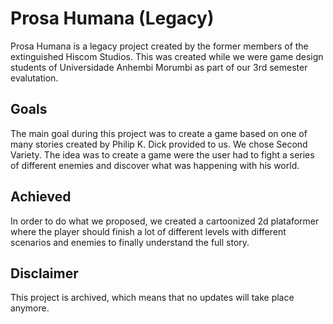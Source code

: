 # Prosa Humana (Legacy)
Prosa Humana is a legacy project created by the former members of the extinguished Hiscom Studios. This was created while we were game design students of Universidade Anhembi Morumbi as part of our 3rd semester evalutation.

<h2> Goals </h2>
<p>
  The main goal during this project was to create a game based on one of many stories created by Philip K. Dick provided to us. We chose Second Variety. The idea was to create a game were the user had to fight a series of different enemies and discover what was happening with his world.
</p>

<h2> Achieved </h2>
<p>
  In order to do what we proposed, we created a cartoonized 2d plataformer where the player should finish a lot of different levels with different scenarios and enemies to finally understand the full story.
</p>

<h2> Disclaimer </h2>
<p>
  This project is archived, which means that no updates will take place anymore.
</p>
